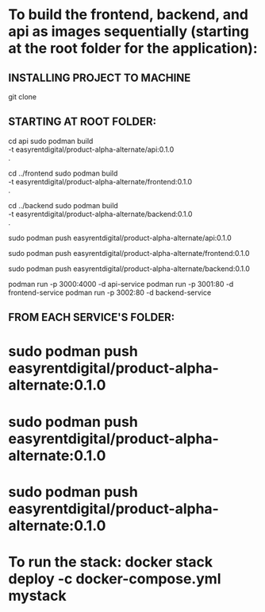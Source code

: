 # To build the frontend, backend, and api as images sequentially (starting at the root folder for the application):


## INSTALLING PROJECT TO MACHINE
git clone 


## STARTING AT ROOT FOLDER:
cd api
sudo podman build \
    -t easyrentdigital/product-alpha-alternate/api:0.1.0 \
    .

cd ../frontend
sudo podman build \
    -t easyrentdigital/product-alpha-alternate/frontend:0.1.0 \
    .

cd ../backend
sudo podman build \
    -t easyrentdigital/product-alpha-alternate/backend:0.1.0 \
    .



sudo podman push easyrentdigital/product-alpha-alternate/api:0.1.0

sudo podman push easyrentdigital/product-alpha-alternate/frontend:0.1.0

sudo podman push easyrentdigital/product-alpha-alternate/backend:0.1.0

podman run -p 3000:4000 -d api-service
podman run -p 3001:80 -d frontend-service
podman run -p 3002:80 -d backend-service



## FROM EACH SERVICE'S FOLDER:


#       sudo podman push easyrentdigital/product-alpha-alternate:0.1.0
#       sudo podman push easyrentdigital/product-alpha-alternate:0.1.0
#       sudo podman push easyrentdigital/product-alpha-alternate:0.1.0




# To run the stack: docker stack deploy -c docker-compose.yml mystack
